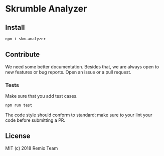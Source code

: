# Skrumble Analyzer

## Install

```sh
npm i skm-analyzer
```

## Contribute

We need some better documentation. Besides that, we are always open to new features or bug reports. Open an issue or a pull request.

### Tests

Make sure that you add test cases.

```sh
npm run test
```

The code style should conform to standard; make sure to your lint your code before submitting a PR.

## License

MIT (c) 2018 Remix Team

